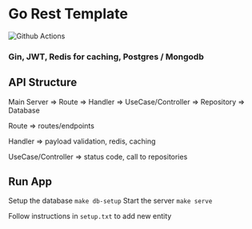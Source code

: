 # Go Rest Template

![Github Actions](https://github.com/kelvinator07/go-rest-template/actions/workflows/workflow.yaml/badge.svg)


### Gin, JWT, Redis for caching, Postgres / Mongodb

## API Structure
Main Server => Route => Handler => UseCase/Controller => Repository => Database

Route => routes/endpoints

Handler => payload validation, redis, caching

UseCase/Controller => status code, call to repositories

## Run App
Setup the database `make db-setup`
Start the server `make serve`

Follow instructions in `setup.txt` to add new entity

